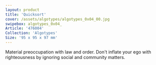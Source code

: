 ```yaml
---
layout: product
title: 'Quicksort'
cover: /assets/algotypes/algotypes_0x04_00.jpg
swipebox: algotypes_0x04_
Article: '476004'
Collection: 'Algotypes'
Size: '95 x 95 x 97 mm'
---
```

Material preoccupation with law and order. Don\'t inflate your ego with righteousness by ignoring social and community matters.
